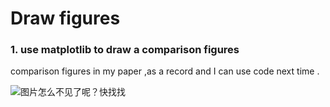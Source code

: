 # Draw figures 

### 1. use matplotlib to draw a comparison figures

comparison figures in my paper ,as a record and I can use code next time .<br>

![图片怎么不见了呢？快找找](https://github.com/maple0leaves/tools/tree/master/figure/img.png "draw.py")

